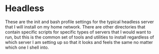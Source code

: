 # Headless

These are the init and bash profile settings for the typical headless server that I will install on my home network. There are other directories that contain specific scripts for specific types of servers that I would want to run, but this is the common set of tools and utilities to install regardless of which server I am setting up so that it looks and feels the same no matter which one I shell into.
